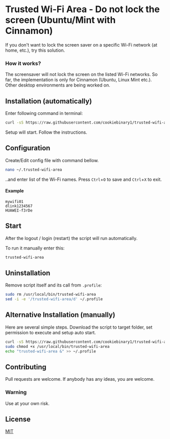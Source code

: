 # Trusted Wi-Fi Area - Do not lock the screen (Ubuntu/Mint with Cinnamon)

If you don't want to lock the screen saver on a specific Wi-Fi network (at home, etc.), try this solution.

### How it works?
The screensaver will not lock the screen on the listed Wi-Fi networks.
So far, the implementation is only for Cinnamon (Ubuntu, Linux Mint etc.).
Other desktop environments are being worked on.

## Installation (automatically)

Enter following command in terminal:

```bash
curl -sS https://raw.githubusercontent.com/cookiebinary1/trusted-wifi-area/main/setup.sh | sh
```

Setup will start. Follow the instructions.

## Configuration

Create/Edit config file with command bellow.
```bash
nano ~/.trusted-wifi-area
```
..and enter list of the Wi-Fi names.
Press `Ctrl`+`O` to save and `Ctrl`+`X` to exit.

#### Example
```
mywifi01
dlink1234567
HUAWEI-f3rDe
```

## Start
After the logout / login (restart) the script will run automatically.

To run it manually enter this:
```bash
trusted-wifi-area
```

## Uninstallation

Remove script itself and its call from `.profile`:
```bash
sudo rm /usr/local/bin/trusted-wifi-area
sed -i -e '/trusted-wifi-area/d' ~/.profile
```

## Alternative Installation (manually)

Here are several simple steps. Download the script to target folder, set permission to execute and setup auto start.

```bash
curl -sS https://raw.githubusercontent.com/cookiebinary1/trusted-wifi-area/main/trusted-wifi-area.sh | sudo tee /usr/local/bin/trusted-wifi-area > /dev/null
sudo chmod +x /usr/local/bin/trusted-wifi-area
echo "trusted-wifi-area &" >> ~/.profile
```

## Contributing
Pull requests are welcome. If anybody has any ideas, you are welcome.

### Warning
Use at your own risk.

## License
[MIT](https://choosealicense.com/licenses/mit/)